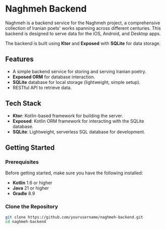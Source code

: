 # Naghmeh Backend

Naghmeh is a backend service for the Naghmeh project, a comprehensive collection of Iranian poets' works spanning across different centuries. This backend is designed to serve data for the iOS, Android, and Desktop apps.

The backend is built using **Ktor** and **Exposed** with **SQLite** for data storage.

## Features

- A simple backend service for storing and serving Iranian poetry.
- **Exposed ORM** for database interaction.
- **SQLite** database for local storage (lightweight, simple setup).
- RESTful API to retrieve data.

## Tech Stack

- **Ktor**: Kotlin-based framework for building the server.
- **Exposed**: Kotlin ORM framework for interacting with the SQLite database.
- **SQLite**: Lightweight, serverless SQL database for development.

## Getting Started

### Prerequisites

Before getting started, make sure you have the following installed:

- **Kotlin** 1.6 or higher
- **Java** 21 or higher
- **Gradle** 8.9

### Clone the Repository

```bash
git clone https://github.com/yourusername/naghmeh-backend.git
cd naghmeh-backend
